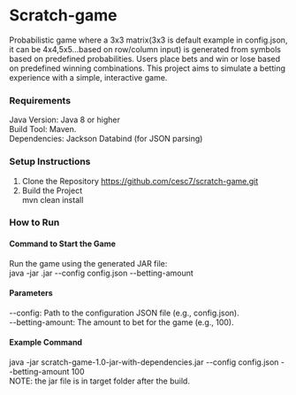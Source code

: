 # Scratch-game
Probabilistic game where a 3x3 matrix(3x3 is default example in config.json, it can be 4x4,5x5...based on row/column input) is generated from symbols based on predefined probabilities. Users place bets and win or lose based on predefined winning combinations. This project aims to simulate a betting experience with a simple, interactive game.

### Requirements
Java Version: Java 8 or higher  
Build Tool: Maven.   
Dependencies:
Jackson Databind (for JSON parsing)

### Setup Instructions
1. Clone the Repository
   https://github.com/cesc7/scratch-game.git
2. Build the Project    
   mvn clean install


### How to Run

#### Command to Start the Game
Run the game using the generated JAR file:    
java -jar <your-jar-file>.jar --config config.json --betting-amount <amount>

#### Parameters    
--config: Path to the configuration JSON file (e.g., config.json).      
--betting-amount: The amount to bet for the game (e.g., 100).

#### Example Command
java -jar scratch-game-1.0-jar-with-dependencies.jar --config config.json --betting-amount 100        
NOTE: the jar file is in target folder after the build.

